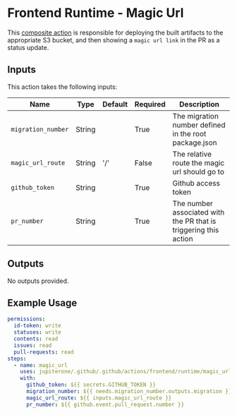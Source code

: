 # Frontend Runtime - Magic Url

This [composite action](./action.yml) is responsible for deploying the built
artifacts to the appropriate S3 bucket, and then showing a `magic url link` in
the PR as a status update.

## Inputs

This action takes the following inputs:

| Name               | Type   | Default | Required | Description                                                      |
| ------------------ | ------ | ------- | -------- | ---------------------------------------------------------------- |
| `migration_number` | String |         | True     | The migration number defined in the root package.json            |
| `magic_url_route`  | String | '/'     | False    | The relative route the magic url should go to                    |
| `github_token`     | String |         | True     | Github access token                                              |
| `pr_number`        | String |         | True     | The number associated with the PR that is triggering this action |

## Outputs

No outputs provided.

## Example Usage

```yaml
permissions:
  id-token: write
  statuses: write
  contents: read
  issues: read
  pull-requests: read
steps:
  - name: magic_url
    uses: jupiterone/.github/.github/actions/frontend/runtime/magic_url
    with:
      github_token: ${{ secrets.GITHUB_TOKEN }}
      migration_number: ${{ needs.migration_number.outputs.migration }}
      magic_url_route: ${{ inputs.magic_url_route }}
      pr_number: ${{ github.event.pull_request.number }}
```
